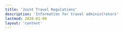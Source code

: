 ```yaml
---
title: 'Joint Travel Regulations'
description: 'Information for travel administrators'
lastmod: 2020-01-09
layout: 'content' 
---
```


